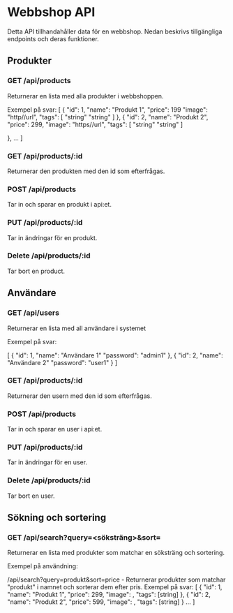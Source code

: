 # Webbshop API

Detta API tillhandahåller data för en webbshop. Nedan beskrivs tillgängliga endpoints och deras funktioner.

## Produkter

### GET /api/products

Returnerar en lista med alla produkter i webbshoppen.

Exempel på svar:
[
  {
    "id": 1,
    "name": "Produkt 1",
    "price": 199
    "image": "http//url",
    "tags": [ "string" "string" ]
  },
  {
    "id": 2,
    "name": "Produkt 2",
    "price": 299,
    "image": "https//url",
    "tags": [ "string" "string" ]

  },
  ...
]

### GET /api/products/:id

Returnerar den produkten med den id som efterfrågas.


### POST /api/products

Tar in och sparar en produkt i api:et.

### PUT /api/products/:id

Tar in ändringar för en produkt.

### Delete /api/products/:id

Tar bort en product.

## Användare

### GET /api/users

Returnerar en lista med all användare i systemet

Exempel på svar: 

[
  {
    "id": 1,
    "name": "Användare 1"
    "password": "admin1"
  },
  {
    "id": 2,
    "name": "Användare 2"
    "password": "user1"
  }
]

### GET /api/products/:id

Returnerar den usern med den id som efterfrågas.


### POST /api/products

Tar in och sparar en user i api:et.

### PUT /api/products/:id

Tar in ändringar för en user.

### Delete /api/products/:id

Tar bort en user.


## Sökning och sortering
### GET /api/search?query=<söksträng>&sort=<sorteringsattribut>


Returnerar en lista med produkter som matchar en söksträng och sortering.

Exempel på användning:

/api/search?query=produkt&sort=price - Returnerar produkter som matchar "produkt" i namnet och sorterar dem efter pris.
Exempel på svar:
[
    {
      "id": 1,
      "name": "Produkt 1",
      "price": 299,
      "image": ,
      "tags": [string]
    },
    {
      "id": 2,
      "name": "Produkt 2",
      "price": 599,
      "image": ,
      "tags": [string]
    }
        ...
]


